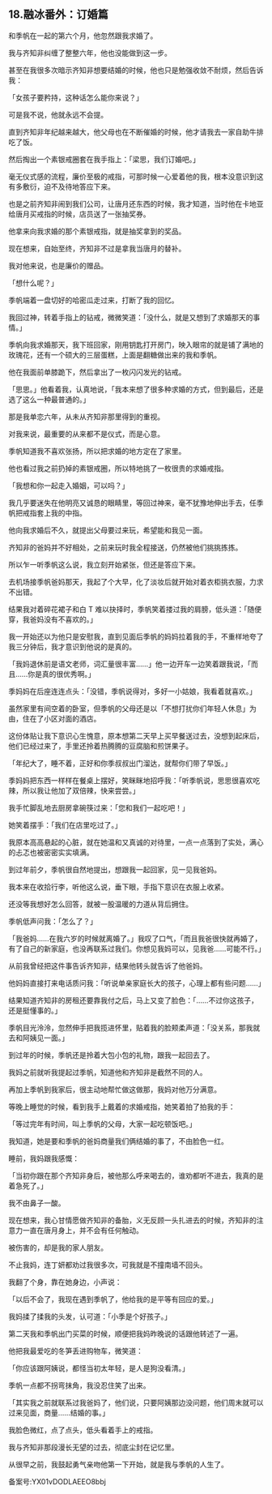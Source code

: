 ## 18.融冰番外：订婚篇
和季帆在一起的第六个月，他忽然跟我求婚了。


我与齐知非纠缠了整整六年，他也没能做到这一步。


甚至在我很多次暗示齐知非想要结婚的时候，他也只是勉强收敛不耐烦，然后告诉我：


「女孩子要矜持，这种话怎么能你来说？」


可是我不说，他就永远不会提。


直到齐知非年纪越来越大，他父母也在不断催婚的时候，他才请我去一家自助牛排吃了饭。


然后掏出一个素银戒圈套在我手指上：「梁思，我们订婚吧。」


毫无仪式感的流程，廉价至极的戒指，可那时候一心爱着他的我，根本没意识到这有多敷衍，迫不及待地答应下来。


也是之前齐知非闹到我们公司，让唐月还东西的时候，我才知道，当时他在卡地亚给唐月买戒指的时候，店员送了一张抽奖券。


他拿来向我求婚的那个素银戒指，就是抽奖拿到的奖品。


现在想来，自始至终，齐知非不过是拿我当唐月的替补。


我对他来说，也是廉价的赠品。


「想什么呢？」


季帆端着一盘切好的哈密瓜走过来，打断了我的回忆。


我回过神，转着手指上的钻戒，微微笑道：「没什么，就是又想到了求婚那天的事情。」


季帆向我求婚那天，我下班回家，刚用钥匙打开房门，映入眼帘的就是铺了满地的玫瑰花，还有一个硕大的三层蛋糕，上面是翻糖做出来的我和季帆。


他在我面前单膝跪下，然后拿出了一枚闪闪发光的钻戒。


「思思。」他看着我，认真地说，「我本来想了很多种求婚的方式，但到最后，还是选了这么一种最普通的。」


那是我单恋六年，从未从齐知非那里得到的重视。


对我来说，最重要的从来都不是仪式，而是心意。


季帆知道我不喜欢张扬，所以把求婚的地方定在了家里。


他也看过我之前扔掉的素银戒圈，所以特地挑了一枚很贵的求婚戒指。


「我想和你一起走入婚姻，可以吗？」


我几乎要迷失在他明亮又诚恳的眼睛里，等回过神来，毫不犹豫地伸出手去，任季帆把戒指套上我的中指。


他向我求婚后不久，就提出父母要过来玩，希望能和我见一面。


齐知非的爸妈并不好相处，之前来玩时我全程接送，仍然被他们挑挑拣拣。


所以乍一听季帆这么说，我立刻开始紧张，但还是答应下来。


去机场接季帆爸妈那天，我起了个大早，化了淡妆后就开始对着衣柜挑衣服，力求不出错。


结果我对着碎花裙子和白 T 难以抉择时，季帆笑着搂过我的肩膀，低头道：「随便穿，我爸妈没有不喜欢的。」


我一开始还以为他只是安慰我，直到见面后季帆的妈妈拉着我的手，不重样地夸了我三分钟后，我才意识到他说的是真的。


「我妈退休前是语文老师，词汇量很丰富……」他一边开车一边笑着跟我说，「而且……你是真的很优秀啊。」


季妈妈在后座连连点头：「没错，季帆说得对，多好一小姑娘，我看着就喜欢。」


虽然家里有间空着的卧室，但季帆的父母还是以「不想打扰你们年轻人休息」为由，住在了小区对面的酒店。


这份体贴让我下意识心生愧意，原本想第二天早上买早餐送过去，没想到起床后，他们已经过来了，手里还拎着热腾腾的豆腐脑和煎饼果子。


「年纪大了，睡不着，正好和你季叔叔出门溜达，就帮你们带了早饭。」


季妈妈把东西一样样在餐桌上摆好，笑眯眯地招呼我：「听季帆说，思思很喜欢吃辣，所以我让他加了双倍辣，快来尝尝。」


我手忙脚乱地去厨房拿碗筷过来：「您和我们一起吃吧！」


她笑着摆手：「我们在店里吃过了。」


我原本高高悬起的心脏，就在她温和又真诚的对待里，一点一点落到了实处，满心的忐忑也被密密实实填满。


到过年前夕，季帆很自然地提出，想跟我一起回家，见一见我爸妈。


我本来在收拾行李，听他这么说，垂下眼，手指下意识在衣服上收紧。


还没等我想好怎么回答，就被一股温暖的力道从背后拥住。


季帆低声问我：「怎么了？」


「我爸妈……在我六岁的时候就离婚了。」我叹了口气，「而且我爸很快就再婚了，有了自己的新家庭，也没再联系过我们。你想见我妈可以，见我爸……可能不行。」


从前我曾经把这件事告诉齐知非，结果他转头就告诉了他爸妈。


他妈妈直接打来电话质问我：「听说单亲家庭长大的孩子，心理上都有些问题……」


结果知道齐知非的房租还要靠我付之后，马上又变了脸色：「……不过你这孩子，还是挺懂事的。」


季帆目光泠泠，忽然伸手把我揽进怀里，贴着我的脸颊柔声道：「没关系，那我就去和阿姨见一面。」


到过年的时候，季帆还是拎着大包小包的礼物，跟我一起回去了。


我妈之前就听我提起过季帆，知道他和齐知非是截然不同的人。


再加上季帆到我家后，很主动地帮忙做这做那，我妈对他万分满意。


等晚上睡觉的时候，看到我手上戴着的求婚戒指，她笑着拍了拍我的手：


「等过完年有时间，叫上季帆的父母，大家一起吃顿饭吧。」


我知道，她是要和季帆的爸妈商量我们俩结婚的事了，不由脸色一红。


睡前，我妈跟我感慨：


「当初你跟在那个齐知非身后，被他那么呼来喝去的，谁劝都听不进去，我真的是着急死了。」


我不由鼻子一酸。


现在想来，我心甘情愿做齐知非的备胎，义无反顾一头扎进去的时候，齐知非的注意力一直在唐月身上，并不会有任何触动。


被伤害的，却是我的家人朋友。


不止我妈，连丁妍都劝过我很多次，可我就是不撞南墙不回头。


我翻了个身，靠在她身边，小声说：


「以后不会了，我现在遇到季帆了，他给我的是平等有回应的爱。」


我妈揉了揉我的头发，认可道：「小季是个好孩子。」


第二天我和季帆出门买菜的时候，顺便把我妈昨晚说的话跟他转述了一遍。


他把我最爱吃的冬笋丢进购物车，微笑道：


「你应该跟阿姨说，都怪当初太年轻，是人是狗没看清。」


季帆一点都不拐弯抹角，我没忍住笑了出来。


「其实我之前就联系过我爸妈了，他们说，只要阿姨那边没问题，他们周末就可以过来见面，商量……结婚的事。」


我脸色微红，点了点头，低头看着手上的戒指。


我与齐知非那段漫长无望的过去，彻底尘封在记忆里。


从很早之前，我鼓起勇气亲吻他第一下开始，就是我与季帆的人生了。


备案号:YX01vDODLAEEO8bbj

